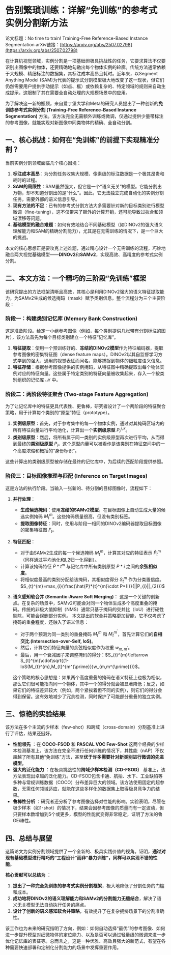 # 告别繁琐训练：详解“免训练”的参考式实例分割新方法

论文标题：No time to train\! Training-Free Reference-Based Instance Segmentation
arXiv链接：[https://arxiv.org/abs/2507.02798](https://arxiv.org/abs/2507.02798)

在计算机视觉领域，实例分割是一项基础但极具挑战性的任务，它要求算法不仅要识别出图像中的物体，还要精确地勾勒出每个物体实例的轮廓。传统方法通常依赖于大规模、精细标注的数据集，其标注成本高昂且耗时。近年来，以Segment Anything Model (SAM)为代表的提示式分割模型极大地改变了这一现状，但它们仍然需要用户提供手动提示（如点、框）或依赖复杂的、特定领域的规则来自动生成提示，这限制了其在需要全自动处理的大规模场景中的应用。

为了解决这一新的瓶颈，来自爱丁堡大学和Meta的研究人员提出了一种创新的**免训练参考式实例分割 (Training-Free Reference-Based Instance Segmentation)** 方法。该方法完全无需额外训练或微调，仅通过提供少量带标注的参考图像，就能实现对新图像中同类物体的精确、全自动分割。

## **一、核心挑战：如何在“免训练”的前提下实现精准分割？**

当前实例分割领域面临几个核心困境：

1. **标注成本高昂**：为分割任务收集大规模、像素级的标注数据是一个极其昂贵和耗时的过程。
2. **SAM的局限性**：SAM虽然强大，但它是一个“语义无关”的模型。它能分割出万物，却不知道分割出的是“什么”。因此，它无法独立完成自动化的实例分割任务，需要外部的语义信息引导。
3. **现有方法的不足**：已有的参考式分割方法大多需要针对新的目标类别进行模型微调（fine-tuning），这不仅带来了额外的计算开销，还可能导致过拟合和领域漂移等问题。
4. **基础模型的融合难题**：如何有效地结合不同基础模型（如DINOv2的强大语义理解能力和SAM的精确分割能力），尤其是在无需训练的情况下，是一个巨大的挑战。

本文的核心思想正是要攻克上述难题，通过精心设计一个无需训练的流程，巧妙地融合两大视觉基础模型——**DINOv2**和**SAMv2**，实现高效、高精度的参考式实例分割。

## **二、本文方法：一个精巧的三阶段“免训练”框架**

该研究提出的方法框架清晰且高效，其核心是利用DINOv2强大的语义特征提取能力，为SAMv2生成的候选掩码（mask）赋予类别信息。整个流程分为三个主要阶段：

### **阶段一：构建类别记忆库 (Memory Bank Construction)**

这是准备阶段。给定一小组参考图像（例如，每个类别提供几张带有分割标注的图片），该方法首先为每个目标类别建立一个特征“记忆库”。

1. **特征提取**：使用一个预训练好的、**冻结的DINOv2模型**作为特征编码器，提取参考图像的密集特征图（dense feature maps）。DINOv2以其自监督学习方式学到的强大、通用的视觉表征而闻名，能够捕捉到物体的细粒度语义信息。
2. **特征存储**：根据参考图像提供的实例掩码，从特征图中精确提取出每个物体实例对应的特征向量。这些属于特定类别的特征向量被收集起来，存入一个按类别组织的记忆库 $\mathcal{M}$ 中。

### **阶段二：两阶段特征聚合 (Two-stage Feature Aggregation)**

为了让记忆库中的特征更具代表性、更鲁棒，研究者设计了一个两阶段的特征聚合策略，用于计算每个类别的“原型”特征（prototype）。

1. **实例级原型**：首先，对于参考集中的每一个物体实例，通过对其掩码区域内的所有特征向量进行平均池化，计算出一个**实例级原型** $P_{r}^{j,k}$。
2. **类别级原型**：然后，将所有属于同一类别的实例级原型再次进行平均，从而得到最终的**类别级原型** $P_{i}$。这个原型向量可以被看作是该类别在特征空间中的一个高度浓缩和概括的“身份标识”。

这些计算出的类别级原型被存储在最终的记忆库中，为后续的匹配阶段提供参照。

### **阶段三：目标图像推理与匹配 (Inference on Target Images)**

这是方法的执行阶段。当输入一张新的、待分割的目标图像时，流程如下：

1. **并行处理**：

      * **生成候选掩码**：使用**冻结的SAMv2模型**，在目标图像上自动生成大量的候选实例掩码 ${M_{t}^{m}}$。这些掩码质量很高，但没有类别标签。
      * **提取图像特征**：同时，使用与阶段一相同的DINOv2编码器提取目标图像的密集特征图 $F_{t}$。

2. **特征匹配**：

      * 对于由SAMv2生成的每一个候选掩码 $M_{t}^{m}$，计算其对应的特征表示 $\hat{P}_{t}^{m}$（同样通过平均池化和L2归一化得到）。
      * 计算该掩码特征 $\hat{P}*{t}^{m}$ 与记忆库中所有类别原型 $P*{i}$ 之间的**余弦相似度**。
      * 将相似度最高的类别分配给该掩码，其相似度得分 $S_{t}^{m}$ 作为分类置信度。
        $S_{t}^{m}=max_{i}(\frac{\hat{P}*{t}^{m}\cdot P*{i}}{||P_{i}||_{2}})$

3. **语义感知软合并 (Semantic-Aware Soft Merging)**：
    这是一个关键的创新点。在复杂的场景中，SAMv2可能会对同一个物体生成多个高度重叠的掩码。传统的非极大值抑制（NMS）通常只基于掩码的交并比（IoU）进行硬性剔除，可能会误删部分实例。
    本文提出的软合并策略更加智能，它不仅考虑了掩码的重叠程度，还融入了语义信息：

      * 对于两个预测为同一类别的重叠掩码 $M_{t}^{m}$ 和 $M_{t}^{m^{\prime}}$，首先计算它们的**自相交比 (Intersection-over-Self, IoS)**。
      * 然后，计算它们特征向量的余弦相似度作为权重 $w_{m,m^{\prime}}$。
      * 最后，用一个衰减因子来调整掩码的得分：$S_{t}^{m}\leftarrow S_{t}^{m}\cdot\sqrt{(1-IoS(M_{t}^{m},M_{t}^{m^{\prime}})w_{m,m^{\prime}})}$。

    这个策略的核心思想是：如果两个高度重叠的掩码在语义特征上也极为相似，那么它们很可能指向同一个物体，其中一个的得分就会被显著降低；反之，如果它们的特征差异较大（例如，两个紧挨着但不同的实例），则它们的得分会得到保留。这有效地减少了冗余检测，同时保护了可能部分重叠的独立实例。

## **三、惊艳的实验结果**

该方法在多个主流的少样本（few-shot）和跨域（cross-domain）分割基准上进行了评估，结果还挺好。

* **性能领先** ：在 **COCO-FSOD** 和 **PASCAL VOC Few-Shot** 这两个经典的少样本检测基准上，该方法在完全不进行任何训练的情况下，其性能（nAP）不仅超越了所有其他“免训练”方法，甚至**优于许多需要针对新类别进行微调的先进模型**。
* **强大的泛化能力** ：在极具挑战性的**跨域少样本检测（CD-FSOD）** 基准上，该方法表现出卓越的泛化能力。CD-FSOD包含卡通、航拍、水下、工业缺陷等多种与常规训练数据（COCO）分布差异巨大的领域。该方法使用固定的超参数，无需任何领域适应，就能在这些多样化的数据集上取得极具竞争力的结果。
* **鲁棒性分析** ：研究者还分析了参考图像选择对性能的影响。实验表明，尽管在极少样本（如1-shot）的情况下，结果会因参考图像的质量而有一定波动，但只要样本数增加到5个或更多，模型的性能就变得非常稳定，证明了方法的鲁GEi棒性。

## **四、总结与展望**

这篇论文为实例分割领域提供了一个全新的、极具实践价值的视角。证明，**通过对现有基础模型进行精巧的“工程设计”而非“暴力训练”，同样可以实现不错的性能**。

**核心贡献可以总结为** ：

1. **提出了一种完全免训练的参考式实例分割框架**，极大地降低了分割任务的门槛和成本。
2. **成功地将DINOv2的语义理解能力和SAMv2的分割能力无缝结合**，解决了语义无关模型无法自动执行任务的痛点。
3. **设计了创新的语义感知软合并策略**，有效提升了在复杂拥挤场景下的分割准确性。

该工作也为未来的研究指明了方向，例如：如何自动选择“最优”的参考图像、如何进一步提升模型对细微物体的定位能力、以及是否可以通过轻量级的微调来进一步优化记忆库的表征等。总而言之，这是一种优雅、高效且强大的新范式，有望在各种需要快速部署和定制化分割能力的场景中发挥重要作用。
